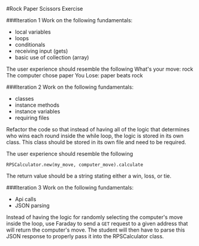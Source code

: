 #Rock Paper Scissors Exercise

###Iteration 1
Work on the following fundamentals:

* local variables
* loops
* conditionals
* receiving input (gets)
* basic use of collection (array)

The user experience should resemble the following
    What's your move: rock
    The computer chose paper
    You Lose: paper beats rock

###Iteration 2
Work on the following fundamentals:

* classes
* instance methods
* instance variables
* requiring files

Refactor the code so that instead of having all of the logic that determines who wins each round inside the while loop, the logic is stored in its own class.  This class should be stored in its own file and need to be required.

The user experience should resemble the following


    RPSCalculator.new(my_move, computer_move).calculate


The return value should be a string stating either a win, loss, or tie.


###Iteration 3
Work on the following fundamentals:

* Api calls
* JSON parsing

Instead of having the logic for randomly selecting the computer's move inside the loop, use Faraday to send a `GET` request to a given address that will return the computer's move.  The student will then have to parse this JSON response to properly pass it into the RPSCalculator class.
